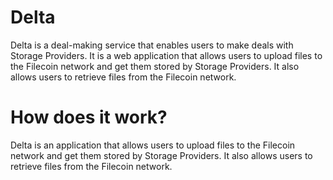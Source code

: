 # Delta
Delta is a deal-making service that enables users to make deals with Storage Providers. It is a web application that allows users to upload files to the Filecoin network and get them stored by Storage Providers. It also allows users to retrieve files from the Filecoin network.

# How does it work?
Delta is an application that allows users to upload files to the Filecoin network and get them stored by Storage Providers. It also allows users to retrieve files from the Filecoin network.

